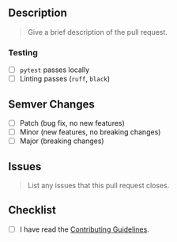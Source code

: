 
## Description

> Give a brief description of the pull request.

### Testing

- [ ] `pytest` passes locally
- [ ] Linting passes (`ruff`, `black`)

## Semver Changes

- [ ] Patch (bug fix, no new features)
- [ ] Minor (new features, no breaking changes)
- [ ] Major (breaking changes)

## Issues

> List any issues that this pull request closes.

## Checklist

- [ ] I have read the [Contributing Guidelines](../Contributor_Guide/Contruting.md).